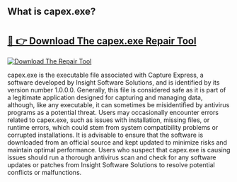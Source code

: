 ## What is capex.exe? 

# <h2><a href="https://exedetect.com/download.php?capex.exe">🔗 👉 Download The capex.exe Repair Tool</a></h2>

[![Download The Repair Tool](https://exedetect.com/download-button.jpg)](https://exedetect.com/download.php?capex.exe)

capex.exe is the executable file associated with Capture Express, a software developed by Insight Software Solutions, and is identified by its version number 1.0.0.0. Generally, this file is considered safe as it is part of a legitimate application designed for capturing and managing data, although, like any executable, it can sometimes be misidentified by antivirus programs as a potential threat. Users may occasionally encounter errors related to capex.exe, such as issues with installation, missing files, or runtime errors, which could stem from system compatibility problems or corrupted installations. It is advisable to ensure that the software is downloaded from an official source and kept updated to minimize risks and maintain optimal performance. Users who suspect that capex.exe is causing issues should run a thorough antivirus scan and check for any software updates or patches from Insight Software Solutions to resolve potential conflicts or malfunctions.